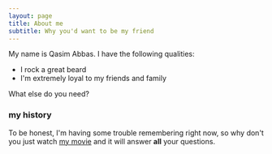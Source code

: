 ```yaml
---
layout: page
title: About me
subtitle: Why you'd want to be my friend
---
```


My name is Qasim Abbas. I have the following qualities:

- I rock a great beard
- I'm extremely loyal to my friends and family

What else do you need?

### my history

To be honest, I'm having some trouble remembering right now, so why don't you just watch [my movie](https://en.wikipedia.org/wiki/Toy_Story) and it will answer **all** your questions.

